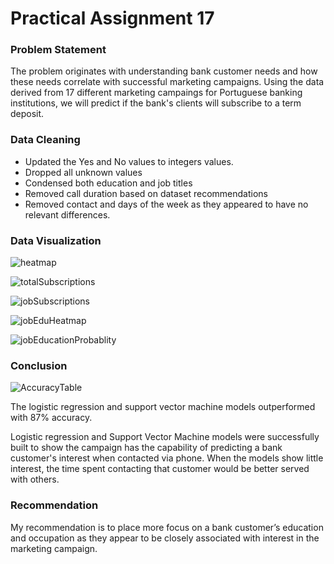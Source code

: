 # Practical Assignment 17

### Problem Statement 
The problem originates with understanding bank customer needs and how these needs correlate with successful marketing campaigns. Using the data derived from 17 different marketing campaings for Portuguese banking institutions, we will predict if the bank's clients will subscribe to a term deposit.

### Data Cleaning
- Updated the Yes and No values to integers values. 
- Dropped all unknown values 
- Condensed both education and job titles 
- Removed call duration based on dataset recommendations 
- Removed contact and days of the week as they appeared to have no relevant differences. 

### Data Visualization

![heatmap](https://github.com/danielringer/Practical_Application_17/assets/61809794/7625a48b-3f45-48a2-b66e-e7ceef88589c)

![totalSubscriptions](https://github.com/danielringer/Practical_Application_17/assets/61809794/a6012c72-c502-44fe-920c-5686b4e27261)

![jobSubscriptions](https://github.com/danielringer/Practical_Application_17/assets/61809794/9314740e-eee2-47b8-96ea-3aba244f27c7)

![jobEduHeatmap](https://github.com/danielringer/Practical_Application_17/assets/61809794/a57fc841-49a4-49ff-8a51-9a5c4d004f94)

![jobEducationProbablity](https://github.com/danielringer/Practical_Application_17/assets/61809794/ac7bbdc0-2a38-4465-a0de-7b0948b0cbfd)

### Conclusion

![AccuracyTable](https://github.com/danielringer/Practical_Application_17/assets/61809794/ac495c05-d716-4c64-aa3f-6868198993ab)

The logistic regression and support vector machine models outperformed with 87% accuracy.

Logistic regression and Support Vector Machine models were successfully built to show the campaign has the capability of predicting a bank customer's interest when contacted via phone. When the models show little interest, the time spent contacting that customer would be better served with others.

### Recommendation
My recommendation is to place more focus on a bank customer’s education and occupation as they appear to be closely associated with interest in the marketing campaign. 
